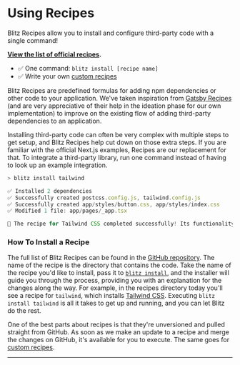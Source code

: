 # Using Recipes



Blitz Recipes allow you to install and configure third-party code with a
single command!

**[View the list of official recipes](https://github.com/blitz-js/blitz/tree/canary/recipes).**

* ✅ One command: `blitz install [recipe name]`
* ✅ Write your own [custom recipes](writing-recipes)

Blitz Recipes are predefined formulas for adding npm dependencies or other
code to your application. We've taken inspiration from
[Gatsby Recipes](https://www.gatsbyjs.org/docs/recipes/) (and are very
appreciative of their help in the ideation phase for our own
implementation) to improve on the existing flow of adding third-party
dependencies to an application.

Installing third-party code can often be very complex with multiple steps
to get setup, and Blitz Recipes help cut down on those extra steps. If you
are familiar with the official Next.js examples, Recipes are our
replacement for that. To integrate a third-party library, run one command
instead of having to look up an example integration.


```typescript
> blitz install tailwind

✅ Installed 2 dependencies
✅ Successfully created postcss.config.js, tailwind.config.js
✅ Successfully created app/styles/button.css, app/styles/index.css
✅ Modified 1 file: app/pages/_app.tsx

🎉 The recipe for Tailwind CSS completed successfully! Its functionality is now fully configured in your Blitz app.
```
### How To Install a Recipe

The full list of Blitz Recipes can be found in the
[GitHub repository](https://github.com/blitz-js/blitz/tree/canary/recipes).
The name of the recipe is the directory that contains the code. Take the
name of the recipe you'd like to install, pass it to
[`blitz install`](cli-install), and the installer will guide you through
the process, providing you with an explanation for the changes along the
way. For example, in the recipes directory today you'll see a recipe for
`tailwind`, which installs [Tailwind CSS](https://tailwindcss.com/).
Executing `blitz install tailwind` is all it takes to get up and running,
and you can let Blitz do the rest.

One of the best parts about recipes is that they're unversioned and pulled
straight from GitHub. As soon as we make an update to a recipe and merge
the changes on GitHub, it's available for you to execute. The same goes
for [custom recipes](writing-recipes).



---


